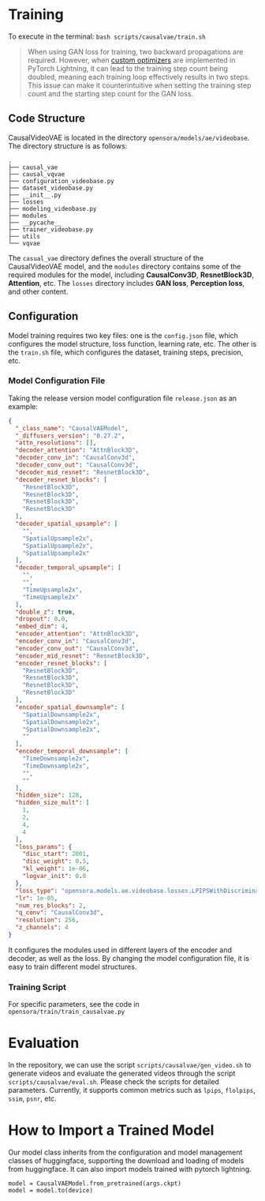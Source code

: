 # Training

To execute in the terminal: `bash scripts/causalvae/train.sh`

> When using GAN loss for training, two backward propagations are required. However, when [custom optimizers](https://lightning.ai/docs/pytorch/stable/model/manual_optimization.html#use-multiple-optimizers-like-gans) are implemented in PyTorch Lightning, it can lead to the training step count being doubled, meaning each training loop effectively results in two steps. This issue can make it counterintuitive when setting the training step count and the starting step count for the GAN loss.

## Code Structure

CausalVideoVAE is located in the directory `opensora/models/ae/videobase`. The directory structure is as follows:

```
.
├── causal_vae
├── causal_vqvae
├── configuration_videobase.py
├── dataset_videobase.py
├── __init__.py
├── losses
├── modeling_videobase.py
├── modules
├── __pycache__
├── trainer_videobase.py
├── utils
└── vqvae
```

The `casual_vae` directory defines the overall structure of the CausalVideoVAE model, and the `modules` directory contains some of the required modules for the model, including **CausalConv3D**, **ResnetBlock3D**, **Attention**, etc. The `losses` directory includes **GAN loss**, **Perception loss**, and other content.

## Configuration

Model training requires two key files: one is the `config.json` file, which configures the model structure, loss function, learning rate, etc. The other is the `train.sh` file, which configures the dataset, training steps, precision, etc.

### Model Configuration File

Taking the release version model configuration file `release.json` as an example:

```json
{
  "_class_name": "CausalVAEModel",
  "_diffusers_version": "0.27.2",
  "attn_resolutions": [],
  "decoder_attention": "AttnBlock3D",
  "decoder_conv_in": "CausalConv3d",
  "decoder_conv_out": "CausalConv3d",
  "decoder_mid_resnet": "ResnetBlock3D",
  "decoder_resnet_blocks": [
    "ResnetBlock3D",
    "ResnetBlock3D",
    "ResnetBlock3D",
    "ResnetBlock3D"
  ],
  "decoder_spatial_upsample": [
    "",
    "SpatialUpsample2x",
    "SpatialUpsample2x",
    "SpatialUpsample2x"
  ],
  "decoder_temporal_upsample": [
    "",
    "",
    "TimeUpsample2x",
    "TimeUpsample2x"
  ],
  "double_z": true,
  "dropout": 0.0,
  "embed_dim": 4,
  "encoder_attention": "AttnBlock3D",
  "encoder_conv_in": "CausalConv3d",
  "encoder_conv_out": "CausalConv3d",
  "encoder_mid_resnet": "ResnetBlock3D",
  "encoder_resnet_blocks": [
    "ResnetBlock3D",
    "ResnetBlock3D",
    "ResnetBlock3D",
    "ResnetBlock3D"
  ],
  "encoder_spatial_downsample": [
    "SpatialDownsample2x",
    "SpatialDownsample2x",
    "SpatialDownsample2x",
    ""
  ],
  "encoder_temporal_downsample": [
    "TimeDownsample2x",
    "TimeDownsample2x",
    "",
    ""
  ],
  "hidden_size": 128,
  "hidden_size_mult": [
    1,
    2,
    4,
    4
  ],
  "loss_params": {
    "disc_start": 2001,
    "disc_weight": 0.5,
    "kl_weight": 1e-06,
    "logvar_init": 0.0
  },
  "loss_type": "opensora.models.ae.videobase.losses.LPIPSWithDiscriminator",
  "lr": 1e-05,
  "num_res_blocks": 2,
  "q_conv": "CausalConv3d",
  "resolution": 256,
  "z_channels": 4
}
```

It configures the modules used in different layers of the encoder and decoder, as well as the loss. By changing the model configuration file, it is easy to train different model structures.

### Training Script

For specific parameters, see the code in `opensora/train/train_causalvae.py`

# Evaluation

In the repository, we can use the script `scripts/causalvae/gen_video.sh` to generate videos and evaluate the generated videos through the script `scripts/causalvae/eval.sh`. Please check the scripts for detailed parameters. Currently, it supports common metrics such as `lpips`, `flolpips`, `ssim`, `psnr`, etc.

# How to Import a Trained Model

Our model class inherits from the configuration and model management classes of huggingface, supporting the download and loading of models from huggingface. It can also import models trained with pytorch lightning.

```
model = CausalVAEModel.from_pretrained(args.ckpt)
model = model.to(device)
```
